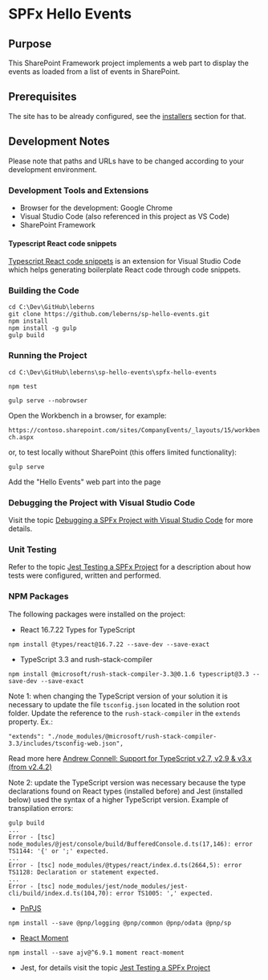 # SPFx Hello Events

## Purpose

This SharePoint Framework project implements a web part to display the events as loaded from a list of events in SharePoint.

## Prerequisites

The site has to be already configured, see the [installers](../installers) section for that.

## Development Notes

Please note that paths and URLs have to be changed according to your development environment.

### Development Tools and Extensions

* Browser for the development: Google Chrome
* Visual Studio Code (also referenced in this project as VS Code)
* SharePoint Framework

#### Typescript React code snippets

[Typescript React code snippets](https://marketplace.visualstudio.com/items?itemName=infeng.vscode-react-typescript) is an extension for Visual Studio Code which helps generating boilerplate React code through code snippets.

### Building the Code

```
cd C:\Dev\GitHub\leberns
git clone https://github.com/leberns/sp-hello-events.git
npm install
npm install -g gulp
gulp build
```

### Running the Project

`cd C:\Dev\GitHub\leberns\sp-hello-events\spfx-hello-events`

`npm test`

`gulp serve --nobrowser`

Open the Workbench in a browser, for example:

`https://contoso.sharepoint.com/sites/CompanyEvents/_layouts/15/workbench.aspx`

or, to test locally without SharePoint (this offers limited functionality):

`gulp serve`

Add the "Hello Events" web part into the page 

### Debugging the Project with Visual Studio Code

Visit the topic [Debugging a SPFx Project with Visual Studio Code](https://github.com/leberns/sp-hello-events/wiki/Debugging-a-SPFx-Project-with-Visual-Studio-Code) for more details.

### Unit Testing

Refer to the topic [Jest Testing a SPFx Project](https://github.com/leberns/sp-hello-events/wiki/Jest-Testing-a-SPFx-Project) for a description about how tests were configured, written and performed.

### NPM Packages

The following packages were installed on the project:

* React 16.7.22 Types for TypeScript

`npm install @types/react@16.7.22 --save-dev --save-exact`

* TypeScript 3.3 and rush-stack-compiler

`npm install @microsoft/rush-stack-compiler-3.3@0.1.6 typescript@3.3 --save-dev --save-exact`

Note 1: when changing the TypeScript version of your solution it is necessary to update the file `tsconfig.json` located in the solution root folder. Update the reference to the `rush-stack-compiler` in the `extends` property. Ex.:

`"extends": "./node_modules/@microsoft/rush-stack-compiler-3.3/includes/tsconfig-web.json",`

Read more here [Andrew Connell: Support for TypeScript v2.7, v2.9 & v3.x (from v2.4.2)](http://www.andrewconnell.com/blog/sharepoint-framework-v1-8-0-what-s-in-the-latest-update-of-spfx#support-for-typescript)

Note 2: update the TypeScript version was necessary because the type declarations found on React types (installed before) and Jest (installed below) used the syntax of a higher TypeScript version. Example of transpilation errors:

```
gulp build
...
Error - [tsc] node_modules/@jest/console/build/BufferedConsole.d.ts(17,146): error TS1144: '{' or ';' expected.
...
Error - [tsc] node_modules/@types/react/index.d.ts(2664,5): error TS1128: Declaration or statement expected.
...
Error - [tsc] node_modules/jest/node_modules/jest-cli/build/index.d.ts(104,70): error TS1005: ',' expected.
```

* [PnPJS](https://github.com/pnp/pnpjs)

`npm install --save @pnp/logging @pnp/common @pnp/odata @pnp/sp`

* [React Moment](https://www.npmjs.com/package/react-moment)

`npm install --save ajv@^6.9.1 moment react-moment`

* Jest, for details visit the topic [Jest Testing a SPFx Project](https://github.com/leberns/sp-hello-events/wiki/Jest-Testing-a-SPFx-Project)
